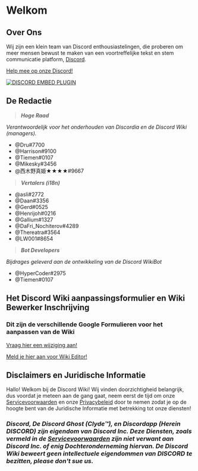<!-- TITLE: Dutch - Startpagina -->
<!-- SUBTITLE: Welkom bij de Discord Wiki! -->

# Welkom
## Over Ons

Wij zijn een klein team van Discord enthousiastelingen, die proberen om meer mensen bewust te maken van een voortreffelijke tekst en stem communicatie platform, [Discord](https://discordapp.com).

[Help mee op onze Discord!](https://discord.gg/WHz5r3N)

<a href="https://discord.gg/WHz5r3N">![DISCORD EMBED PLUGIN](https://discordapp.com/api/guilds/268800390961561601/widget.png?style=banner2)</a>

## De Redactie
> ***Hoge Raad***

*Verantwoordelijk voor het onderhouden van Discordia en de Discord Wiki (managers).*
* @Dru#7700
* @Harrison#9100
* @Tiemen#0107
* @Mikesky#3456
* @西木野真姫★★★★#9667

> ***Vertalers (i18n)***

* @asli#2772
* @Daan#3356
* @Gerd#0525
* @Henrijoh#0216
* @Gallium#1327
* @DaFri_Nochiterov#4289
* @Thereatra#3564
* @LW001#8654

> ***Bot Developers***

*Bijdrages geleverd aan de ontwikkeling van de Discord WikiBot*
* @HyperCoder#2975
* @Tiemen#0107

## Het Discord Wiki aanpassingsformulier en Wiki Bewerker Inschrijving
### Dit zijn de verschillende Google Formulieren voor het aanpassen van de Wiki

[Vraag hier een wijziging aan!](https://goo.gl/forms/tXAUTq1uWNd5UJo43)

[Meld je hier aan voor Wiki Editor!](https://goo.gl/forms/acaEgDcB2wLvAyUs1)
## Disclaimers en Juridische Informatie
Hallo! Welkom bij de Discord Wiki! Wij vinden doorzichtigheid belangrijk, dus voordat je meteen aan de gang gaat, neem eerst de tijd om onze [Servicevoorwaarden](/terms) en onze [Privacybeleid](/privacy) door te nemen zodat je op de hoogte bent van de Juridische Informatie met betrekking tot onze diensten!

### ***Discord, De Discord Ghost (Clyde™), en Discordapp (Herein DISCORD) zijn eigendom van Discord Inc. Deze Diensten, zoals vermeld in de [Servicevoorwaarden](/terms) zijn niet verwant aan Discord Inc. of enig Dochteronderneming hiervan. De Discord Wiki beweert geen intellectuele eigendommen van DISCORD te bezitten, please don't sue us.***